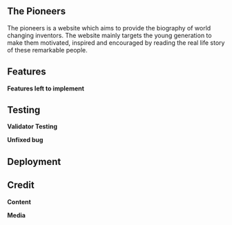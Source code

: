 ## The Pioneers

The pioneers is a website which aims to provide the biography of world changing inventors. The website mainly targets the young generation to make them motivated, inspired  and  encouraged by reading the real life story of these remarkable people. 


## Features

**Features left to implement**

## Testing

**Validator Testing**


**Unfixed bug**


## Deployment

## Credit

**Content**



**Media**
